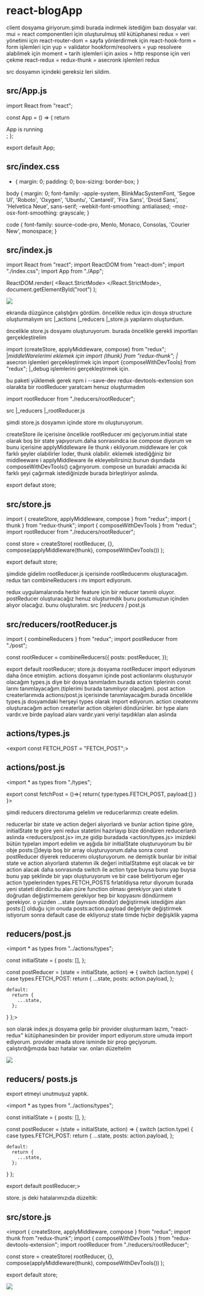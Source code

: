 # react-blogApp
client dosyama giriyorum.şimdi burada indirmek istediğim bazı dosyalar var.
mui = react componentleri için oluşturulmuş stil kütüphanesi
redux = veri yönetimi için
react-router-dom = sayfa yönlerdirmek için 
react-hook-form = form işlemleri için
yup = validator
hookform/resolvers = yup resolvere alabilmek için
moment = tarih işlemleri için
axios = http response için veri çekme
react-redux = 
redux-thunk = asecronk işlemleri redux

src dosyamın içindeki gereksiz leri sildim.
## src/App.js
import React from "react";

const App = () => {
  return <div>App is running</div>;
};

export default App;
## src/index.css

* {
  margin: 0;
  padding: 0;
  box-sizing: border-box;
}

body {
  margin: 0;
  font-family: -apple-system, BlinkMacSystemFont, 'Segoe UI', 'Roboto', 'Oxygen',
    'Ubuntu', 'Cantarell', 'Fira Sans', 'Droid Sans', 'Helvetica Neue',
    sans-serif;
  -webkit-font-smoothing: antialiased;
  -moz-osx-font-smoothing: grayscale;
}

code {
  font-family: source-code-pro, Menlo, Monaco, Consolas, 'Courier New',
    monospace;
}

## src/index.js 

import React from "react";
import ReactDOM from "react-dom";
import "./index.css";
import App from "./App";

ReactDOM.render(
  <React.StrictMode>
    <App />
  </React.StrictMode>,
  document.getElementById("root")
);

![](client/foto/1.jpg)

ekranda düzgünce çalıştığını gördüm.
öncelikle redux için dosya structure oluşturmalıyım
src
|_actions
|_reducers
|_store.js  yapılarını oluşturdum.

öncelikle store.js dosyamı oluşturuyorum.
burada öncelikle gerekli importları gerçekleştirelim

import {createStore, applyMiddleware, compose} from "redux";
                      |_middleWarelerimi eklemek için
import {thunk} from "redux-thunk";
         |_ asecron işlemleri gerçekleştirmek için
import {composeWithDevTools} from "redux";
           |_debug işlemlerini gerçekleştirmek için.

bu paketi yüklemek gerek
npm i --save-dev redux-devtools-extension
son olarakta bir rootReducer yaratcam henuz oluşturmadım

import rootReducer from "./reducers/rootReducer";

src
|_reducers
      |_rootReducer.js

şimdi store.js dosyamın içinde store mı oluşturuyorum.

createStore ile içerisine öncelikle rootReducer ımi geçiyorum.initial state olarak boş bir state yapıyorum.daha sonrasındca ise
compose diyorum ve bunu içerisine applyMiddleware ile thunk ı ekliyorum.middleware ler çok farklı şeyler olabilirler loder, thunk olabilir. eklemek istediğğiniz bir middleeware i applyMiddleware ile ekleyebilirsiniz.bunun dışındada composeWithDevTools() çağırıyorum.
compose un buradaki amacıda iki farklı şeyi çağırmak istediğinizde burada birleştiriyor aslında.

export defaut store;

## src/store.js

import { createStore, applyMiddleware, compose } from "redux";
import { thunk } from "redux-thunk";
import { composeWithDevTools } from "redux";
import rootReducer from "./reducers/rootReducer";

const store = createStore(
  rootReducer,
  {},
  compose(applyMiddleware(thunk), composeWithDevTools())
);

export default store;

şimdide gidelim rootReducer.js içerisinde rootReducerımı oluşturacağım. redux tan combineReducers ı mı import ediyorum.

redux uygulamalarında herbir feature için bir reducer tanımlı oluyor.
postReducer oluşturacağız henuz oluşturmdık bunu postumuzun içinden alıyor olacağız. bunu oluşturalım.
src
|_reducers
      |_ post.js


## src/reducers/rootReducer.js 
import { combineReducers } from "redux";
import postReducer from "./post";

const rootReducer = combineReducers({
  posts: postReducer,
});

export default rootReducer;
 store.js dosyama rootReducer import ediyorum daha önce etmiştim.
 actions dosyamın içinde post actionlarımı oluşturuyor olacağım
types.js diye bir dosya tanımladım.burada action tiplerinin const larını tanımlayacağım.(tiplerimi burada tanımlıyor olacağım). post action createrlarımıda actions/post.js içerisinde tanımlayacağım.burada öncelikle types.js dosyamdaki herşeyi types olarak import ediyorum.
action createrımı oluşturacağım action createrlar action objeleri döndürürler. bir type alanı vardır.ve birde payload alanı vardır.yani veriyi taşıdıkları alan aslında

## actions/types.js 

<export const FETCH_POST = "FETCH_POST";>

## actions/post.js 

<import * as types from "./types";

export const fetchPost = ()=>{
    return{
        type:types.FETCH_POST,
        payload:[]
    }
}>

şimdi reducers directoruma gelelim ve reducerlarımızı create edelim.

reducerlar bir state ve action değeri alıyorlardı ve bunlar action tipine göre,
initialState te göre yeni redux statetini hazırlayıp bize döndüren reducerlardı aslında <reducers/post.js> im,ze gidip buradada <action/types.js> imizdeki bütün typeları import edelim ve aşğıda bir initialState oluşturuyorum
bu bir obje posts:[]deyip boş bir array oluşturuyorum.daha sonra const postReducer diyerek reducerımı oluşturuyorum. ne demiştik bunlar bir initial state ve action alıyorlardı statemın ilk değeri initialStatıme eşit olacak ve bir action alacak daha sonrasında switch ile action type buysa bunu yap buysa bunu yap şeklinde bir yapı oluşturuyorum ve bir case belirtiyorum eğer action typelerinden types.FETCH_POSTS fırlatıldıysa retur diyorum burada yeni stateti döndür.bu alan püre function olması gerekiyor.yani state ti doğrudan değiştirmemem gerekiyor hep bir kopyasını döndürmem gerekiyor. o yüzden ...state (aynısını döndür) değiştirmek istediğim alan posts:[] olduğu için onuda posts:action.payload değeriyle değiştirmek istiyorum sonra default case de ekliyoruz state timde hiçbir değişiklik yapma

## reducers/post.js 

<import * as types from "../actions/types";

const initialState = {
  posts: [],
};

const postReducer = (state = initialState, action) => {
  switch (action.type) {
    case types.FETCH_POST:
      return {
        ...state,
        posts: action.payload,
      };

    default:
      return {
        ...state,
      };
  }
};>

son olarak index.js dosyama gelip bir provider oluşturmam lazım,
"react-redux" kütüphanesinden bir provider import ediyorum.store umuda import ediyorum. provider ımada store isminde bir prop geçiyorum.
çalıştırdığımızda bazı hatalar var. onları düzeltelim

![](client/foto/2.jpg)


## reducers/ posts.js
export etmeyi unutmuşuz yaptık.

<import * as types from "../actions/types";

const initialState = {
  posts: [],
};

const postReducer = (state = initialState, action) => {
  switch (action.type) {
    case types.FETCH_POST:
      return {
        ...state,
        posts: action.payload,
      };

    default:
      return {
        ...state,
      };
  }
};

export default postReducer;>

store. js deki hatalarımızıda düzeltik:
## src/store.js 

<import { createStore, applyMiddleware, compose } from "redux";
import thunk  from "redux-thunk";
import { composeWithDevTools } from "redux-devtools-extension";
import rootReducer from "./reducers/rootReducer";

const store = createStore(
  rootReducer,
  {},
  compose(applyMiddleware(thunk), composeWithDevTools())
);

export default store;
>

![](client/foto/3.jpg)

